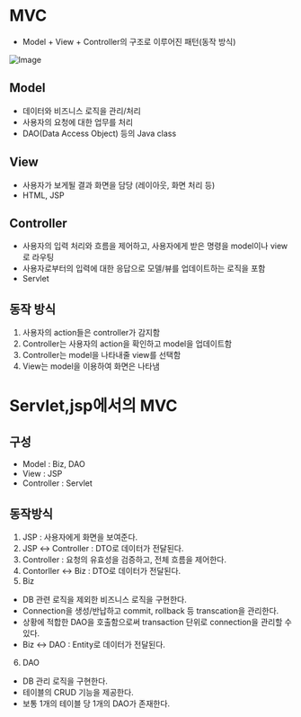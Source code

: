 # MVC
+ Model +  View + Controller의 구조로 이루어진 패턴(동작 방식)

![Image](https://github.com/user-attachments/assets/b07235f7-638a-4dbc-ace5-256a7a952b2b)

## Model
+ 데이터와 비즈니스 로직을 관리/처리
+ 사용자의 요청에 대한 업무를 처리
+ DAO(Data Access Object) 등의 Java class
  
## View
+ 사용자가 보게될 결과 화면을 담당 (레이아웃, 화면 처리 등)
+ HTML, JSP

## Controller
+ 사용자의 입력 처리와 흐름을 제어하고, 사용자에게 받은 명령을 model이나 view로 라우팅
+ 사용자로부터의 입력에 대한 응답으로 모델/뷰를 업데이트하는 로직을 포함
+ Servlet

## 동작 방식
1. 사용자의 action들은 controller가 감지함
2. Controller는 사용자의 action을 확인하고 model을 업데이트함
3. Controller는 model을 나타내줄 view를 선택함
4. View는 model을 이용하여 화면은 나타냄


# Servlet,jsp에서의 MVC

## 구성
+ Model : Biz, DAO
+ View : JSP
+ Controller : Servlet

## 동작방식
1. JSP : 사용자에게 화면을 보여준다.
2. JSP ↔ Controller : DTO로 데이터가 전달된다.
3. Controller : 요청의 유효성을 검증하고, 전체 흐름을 제어한다.
4. Contorller ↔ Biz : DTO로 데이터가 전달된다.
5. Biz
 + DB 관련 로직을 제외한 비즈니스 로직을 구현한다.
 + Connection을 생성/반납하고 commit, rollback 등 transcation을 관리한다.
 + 상황에 적합한 DAO을 호출함으로써 transaction 단위로 connection을 관리할 수 있다.
 + Biz ↔ DAO : Entity로 데이터가 전달된다.
6. DAO
 + DB 관리 로직을 구현한다.
 + 테이블의 CRUD 기능을 제공한다.
 + 보통 1개의 테이블 당 1개의 DAO가 존재한다.

